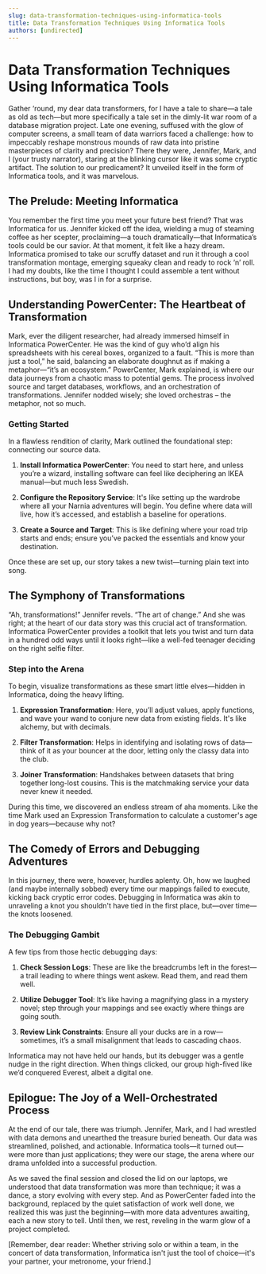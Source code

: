 ```yaml
---
slug: data-transformation-techniques-using-informatica-tools
title: Data Transformation Techniques Using Informatica Tools
authors: [undirected]
---
```



# Data Transformation Techniques Using Informatica Tools

Gather ‘round, my dear data transformers, for I have a tale to share—a tale as old as tech—but more specifically a tale set in the dimly-lit war room of a database migration project. Late one evening, suffused with the glow of computer screens, a small team of data warriors faced a challenge: how to impeccably reshape monstrous mounds of raw data into pristine masterpieces of clarity and precision? There they were, Jennifer, Mark, and I (your trusty narrator), staring at the blinking cursor like it was some cryptic artifact. The solution to our predicament? It unveiled itself in the form of Informatica tools, and it was marvelous.

## The Prelude: Meeting Informatica

You remember the first time you meet your future best friend? That was Informatica for us. Jennifer kicked off the idea, wielding a mug of steaming coffee as her scepter, proclaiming—a touch dramatically—that Informatica’s tools could be our savior. At that moment, it felt like a hazy dream. Informatica promised to take our scruffy dataset and run it through a cool transformation montage, emerging squeaky clean and ready to rock ‘n’ roll. I had my doubts, like the time I thought I could assemble a tent without instructions, but boy, was I in for a surprise.

## Understanding PowerCenter: The Heartbeat of Transformation

Mark, ever the diligent researcher, had already immersed himself in Informatica PowerCenter. He was the kind of guy who’d align his spreadsheets with his cereal boxes, organized to a fault. “This is more than just a tool,” he said, balancing an elaborate doughnut as if making a metaphor—“it’s an ecosystem.” PowerCenter, Mark explained, is where our data journeys from a chaotic mass to potential gems. The process involved source and target databases, workflows, and an orchestration of transformations. Jennifer nodded wisely; she loved orchestras – the metaphor, not so much.

### Getting Started

In a flawless rendition of clarity, Mark outlined the foundational step: connecting our source data.

1. **Install Informatica PowerCenter**: You need to start here, and unless you’re a wizard, installing software can feel like deciphering an IKEA manual—but much less Swedish.
   
2. **Configure the Repository Service**: It's like setting up the wardrobe where all your Narnia adventures will begin. You define where data will live, how it’s accessed, and establish a baseline for operations.

3. **Create a Source and Target**: This is like defining where your road trip starts and ends; ensure you’ve packed the essentials and know your destination.

Once these are set up, our story takes a new twist—turning plain text into song.

## The Symphony of Transformations

“Ah, transformations!” Jennifer revels. “The art of change.” And she was right; at the heart of our data story was this crucial act of transformation. Informatica PowerCenter provides a toolkit that lets you twist and turn data in a hundred odd ways until it looks right—like a well-fed teenager deciding on the right selfie filter.

### Step into the Arena

To begin, visualize transformations as these smart little elves—hidden in Informatica, doing the heavy lifting.

1. **Expression Transformation**: Here, you’ll adjust values, apply functions, and wave your wand to conjure new data from existing fields. It's like alchemy, but with decimals.

2. **Filter Transformation**: Helps in identifying and isolating rows of data—think of it as your bouncer at the door, letting only the classy data into the club.

3. **Joiner Transformation**: Handshakes between datasets that bring together long-lost cousins. This is the matchmaking service your data never knew it needed.

During this time, we discovered an endless stream of aha moments. Like the time Mark used an Expression Transformation to calculate a customer's age in dog years—because why not?

## The Comedy of Errors and Debugging Adventures

In this journey, there were, however, hurdles aplenty. Oh, how we laughed (and maybe internally sobbed) every time our mappings failed to execute, kicking back cryptic error codes. Debugging in Informatica was akin to unraveling a knot you shouldn't have tied in the first place, but—over time—the knots loosened.

### The Debugging Gambit

A few tips from those hectic debugging days:

1. **Check Session Logs**: These are like the breadcrumbs left in the forest—a trail leading to where things went askew. Read them, and read them well.

2. **Utilize Debugger Tool**: It’s like having a magnifying glass in a mystery novel; step through your mappings and see exactly where things are going south.

3. **Review Link Constraints**: Ensure all your ducks are in a row—sometimes, it’s a small misalignment that leads to cascading chaos.

Informatica may not have held our hands, but its debugger was a gentle nudge in the right direction. When things clicked, our group high-fived like we’d conquered Everest, albeit a digital one.

## Epilogue: The Joy of a Well-Orchestrated Process

At the end of our tale, there was triumph. Jennifer, Mark, and I had wrestled with data demons and unearthed the treasure buried beneath. Our data was streamlined, polished, and actionable. Informatica tools—it turned out—were more than just applications; they were our stage, the arena where our drama unfolded into a successful production.

As we saved the final session and closed the lid on our laptops, we understood that data transformation was more than technique; it was a dance, a story evolving with every step. And as PowerCenter faded into the background, replaced by the quiet satisfaction of work well done, we realized this was just the beginning—with more data adventures awaiting, each a new story to tell. Until then, we rest, reveling in the warm glow of a project completed.

[Remember, dear reader: Whether striving solo or within a team, in the concert of data transformation, Informatica isn't just the tool of choice—it's your partner, your metronome, your friend.]